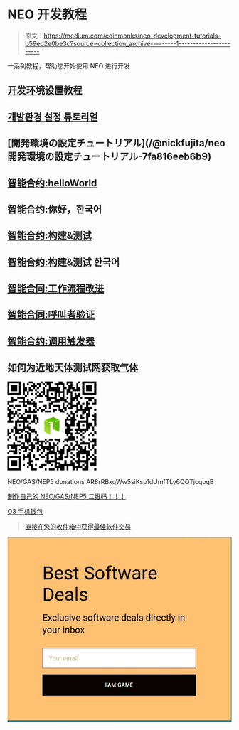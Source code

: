 # NEO 开发教程

> 原文：<https://medium.com/coinmonks/neo-development-tutorials-b59ed2e0be3c?source=collection_archive---------1----------------------->

一系列教程，帮助您开始使用 NEO 进行开发

## [开发环境设置教程](/@nickfujita/neo-dev-environment-setup-tutorial-e495f5364ada)

## [개발환경 설정 튜토리얼](/@sunyoungkim_91096/neo-개발환경-설정-튜토리얼-최신-버전-1b4139b36cd1)

## [開発環境の設定チュートリアル](/@nickfujita/neo 開発環境の設定チュートリアル-7fa816eeb6b9)

## [智能合约:helloWorld](/@nickfujita/neo-smart-contracts-tutorial-helloworld-13ecc19b31fe)

## 智能合约:你好，한국어

## [智能合约:构建&测试](/@nickfujita/neo-smart-contracts-build-test-fe83ae42a285)

## [智能合约:构建&测试](/@sunyoungkim_91096/neo-smart-contracts-build와-테스트-7965fa13496c) 한국어

## [智能合同:工作流程改进](/@nickfujita/neo-smart-contracts-workflow-improvements-82bb727bf929)

## [智能合同:呼叫者验证](/@nickfujita/neo-smart-contract-caller-validation-58d99f21232a)

## [智能合约:调用触发器](/@nickfujita/neo-smart-contracts-invocation-triggers-490f945902e1)

## [如何为近地天体测试网获取气体](/@nickfujita/how-to-get-gas-for-the-neo-test-net-907d73c36479)

![](img/904c5c5f8482720f9c7a01c091eaca36.png)

NEO/GAS/NEP5 donations AR8rRBxgWw5siKsp1dUmfTLy6QQTjcqoqB

[制作自己的 NEO/GAS/NEP5 二维码！！！](https://o3.network/nep9)

[O3 手机钱包](https://o3.network/)

> [直接在您的收件箱中获得最佳软件交易](https://coincodecap.com/?utm_source=coinmonks)

[![](img/7c0b3dfdcbfea594cc0ae7d4f9bf6fcb.png)](https://coincodecap.com/?utm_source=coinmonks)